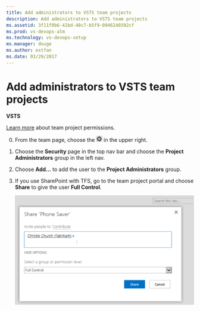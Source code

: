 ```yaml
---
title: Add administrators to VSTS team projects  
description: Add administrators to VSTS team projects 
ms.assetid: 3f11f0b6-42bd-48c7-b5f9-0946240392cf
ms.prod: vs-devops-alm
ms.technology: vs-devops-setup
ms.manager: douge  
ms.author: estfan  
ms.date: 03/29/2017
---
```


# Add administrators to VSTS team projects

**VSTS**

[Learn more](../security/set-project-collection-level-permissions.md) about team project permissions.

0. From the team page, choose the ![Settings icon](_img/admin-gear-icon.png) in the upper right.

0. Choose the **Security** page in the top nav bar and choose the **Project Administrators** group in the left nav.

0. Choose **Add...** to add the user to the **Project Administrators** group.

0. If you use SharePoint with TFS, go to the team project portal and choose **Share** to give the user **Full Control**.

    ![Choose the SharePoint group and add users](_img/add-administrator-tfs/invite-administrators.png)

